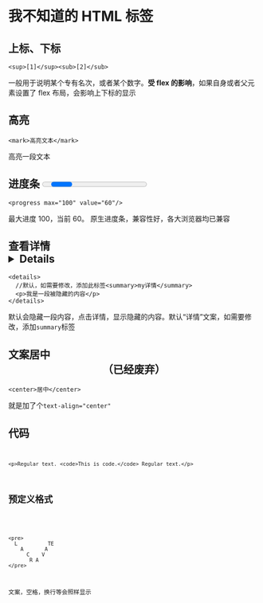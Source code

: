 # 我不知道的 HTML 标签

## 上标、下标 <sup> <sub>

```
<sup>[1]</sup><sub>[2]</sub>
```

一般用于说明某个专有名次，或者某个数字。**受 flex 的影响**，如果自身或者父元素设置了 flex 布局，会影响上下标的显示

## 高亮 <mark>

```
<mark>高亮文本</mark>
```

高亮一段文本

## 进度条 <progress>

```
<progress max="100" value="60"/>
```

最大进度 100，当前 60。 原生进度条，兼容性好，各大浏览器均已兼容

## 查看详情 <details>

```
<details>
  //默认，如需要修改，添加此标签<summary>my详情</summary>
  <p>我是一段被隐藏的内容</p>
</details>
```

默认会隐藏一段内容，点击详情，显示隐藏的内容。默认“详情”文案，如需要修改，添加`summary`标签

## 文案居中 <center>（已经废弃）

```
<center>居中</center>
```

就是加了个`text-align="center"`

## 代码 <code>

```
<p>Regular text. <code>This is code.</code> Regular text.</p>
```

## 预定义格式 <pre>

```
<pre>
  L          TE
    A       A
      C    V
       R A
</pre>
```

文案，空格，换行等会照样显示
